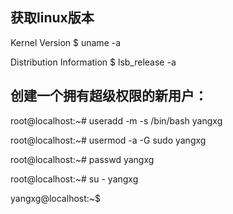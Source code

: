

## 获取linux版本
Kernel Version
$ uname -a

Distribution Information
$ lsb_release -a


## 创建一个拥有超级权限的新用户：

root@localhost:~# useradd -m -s /bin/bash yangxg

root@localhost:~# usermod -a -G sudo yangxg

root@localhost:~# passwd yangxg

root@localhost:~# su - yangxg

yangxg@localhost:~$




